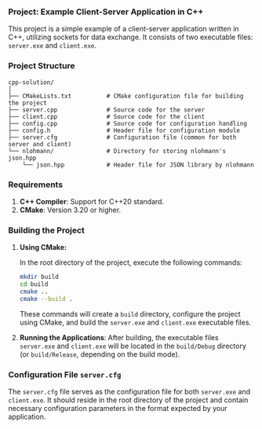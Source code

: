 ### Project: Example Client-Server Application in C++

This project is a simple example of a client-server application written in C++, utilizing sockets for data exchange. It consists of two executable files: `server.exe` and `client.exe`.

### Project Structure

```
cpp-solution/
│
├── CMakeLists.txt          # CMake configuration file for building the project
├── server.cpp              # Source code for the server
├── client.cpp              # Source code for the client
├── config.cpp              # Source code for configuration handling
├── config.h                # Header file for configuration module
├── server.cfg              # Configuration file (common for both server and client)
└── nlohmann/               # Directory for storing nlohmann's json.hpp
    └── json.hpp            # Header file for JSON library by nlohmann
```

### Requirements

1. **C++ Compiler**: Support for C++20 standard.
2. **CMake**: Version 3.20 or higher.

### Building the Project

1. **Using CMake:**

   In the root directory of the project, execute the following commands:

   ```bash
   mkdir build
   cd build
   cmake ..
   cmake --build .
   ```

   These commands will create a `build` directory, configure the project using CMake, and build the `server.exe` and `client.exe` executable files.

2. **Running the Applications**: After building, the executable files `server.exe` and `client.exe` will be located in the `build/Debug` directory (or `build/Release`, depending on the build mode).

### Configuration File `server.cfg`

The `server.cfg` file serves as the configuration file for both `server.exe` and `client.exe`. It should reside in the root directory of the project and contain necessary configuration parameters in the format expected by your application.

